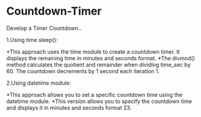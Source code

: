 # Countdown-Timer
Develop a Timer Countdown..

1.Using time.sleep():

*This approach uses the time module to create a countdown timer. 
It displays the remaining time in minutes and seconds format.
*The divmod() method calculates the quotient and remainder when dividing time_sec by 60. 
The countdown decrements by 1 second each iteration 1.


2.Using datetime module:

*This approach allows you to set a specific countdown time using the datetime module.
*This version allows you to specify the countdown time and displays it in minutes and seconds format 23.
